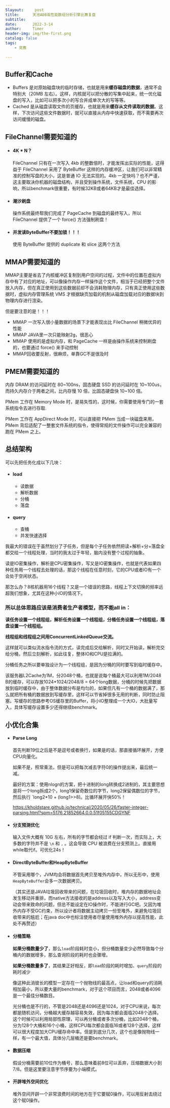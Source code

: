 ```yaml
---
5layout:     post
title:      天池ADB高性能数组分析引擎比赛复盘
subtitle:   
date:       2022-3-14
author:     Timer
header-img: img/the-first.png
catalog: false
tags:
    - 竞赛
 
---
```


## Buffer和Cache

- Buffers 是对原始磁盘块的临时存储，也就是用来**缓存磁盘的数据**，通常不会特别大（20MB 左右）。这样，内核就可以把分散的写集中起来，统一优化磁盘的写入，比如可以把多次小的写合并成单次大的写等等。
- Cached 是从磁盘读取文件的页缓存，也就是用来**缓存从文件读取的数据**。这样，下次访问这些文件数据时，就可以直接从内存中快速获取，而不需要再次访问缓慢的磁盘。

## FileChannel需要知道的

- #### 4K * N？

  FileChannel 只有在一次写入 4kb 的整数倍时，才能发挥出实际的性能，这得益于 FileChannel 采用了 ByteBuffer 这样的内存缓冲区，让我们可以非常精准的控制写盘的大小，这是普通 IO 无法实现的。4kb 一定快吗？也不严谨，这主要取决你机器的磁盘结构，并且受到操作系统，文件系统，CPU 的影响，所以benchmark很重要，有时候32KB或者64KB才是最佳选择。

- #### 潮汐刷盘

  操作系统最终帮我们完成了 PageCache 到磁盘的最终写入，所以 FileChannel 提供了一个 force() 方法强制刷盘！

- #### 并发读ByteBuffer不要加锁！！！

  使用 ByteBuffer 提供的 duplicate 和 slice 这两个方法

## MMAP需要知道的

MMAP主要是省去了内核缓冲区复制到用户空间的过程，文件中的位置在虚拟内存中有了对应的地址，可以像操作内存一样操作这个文件，相当于已经把整个文件放入内存，但在真正使用到这些数据前却不会消耗物理内存，只有真正使用这些数据时，虚拟内存管理系统 VMS 才根据缺页加载的机制从磁盘加载对应的数据块到物理内存进行渲染。

但是要注意的是！！！

- MMAP 一次写入很小量数据的场景下才能表现出比 FileChannel 稍微优异的性能
- MMAP JAVA里一次只能映射2g，很恶心
- MMAP 使用的是虚拟内存，和 PageCache 一样是由操作系统来控制刷盘的，也要通过 force() 来手动控制
- MMAP回收要反射，很麻烦，单靠GC不是很及时

## PMEM需要知道的

内存 DRAM 的访问延时在 80~100ns，固态硬盘 SSD 的访问延时在 10~100us，而持久内存介于两者之间，比内存慢 10 倍，比固态硬盘快 10~100 倍。

PMem 工作在 Memory Mode 时，是易失性的，这时候，你需要使用专门的一套系统指令去进行存取.

PMem 工作在 AppDirect Mode 时，可以直接把 PMem 当成一块磁盘来用，PMem 背后适配了一整套文件系统的指令，使得常规的文件操作可以完全兼容的跑在 PMem 之上。



## 总结架构

可以先把任务化成以下几块：

- #### load

  - 读数据
  - 解析数据
  - 分桶
  - 落盘

- #### query

  - 查桶
  - 并发快速选择

我最大的错误在于虽然划分了子任务，但是每个子任务依然把读+解析+分+落盘全都交给一个线程处理，当时的我太过于年轻，脑内没有整个过程的抽象。

读是IO密集操作，解析是CPU密集操作，写又是IO密集操作，也就是代表如果四种任务用一个线程去处理的话，那这个线程在任意时刻，它的CPU或者IO有一个会处于空闲状态。

那怎么办？8核机器用16个线程？又是一个错误的思路，线程上下文切换的频率远超我们想象，尤其在这种小IO的情况下。

### 所以总体思路应该是消费者生产者模型，而不能all in：

**读任务设置一个线程组，解析任务设置一个线程组，分桶任务设置一个线程组，落盘设置一个线程组。**

**线程组和线程组之间用ConcurrentLinkedQueue交流。**

这样就可以类似流水指令流的方式，读完成后交给解析，同时又开始读，解析完交给分桶，然后立刻解析，如此往复，整体IO和CPU是拉满的。

分桶任务之所以要单独设计为一个线程组，是因为分桶的同时要写到临时缓存中。

该服务器L2Cache为1M，分2048个桶，也就是说每个桶最大可以利用1M/2048 B的缓存，可以存放1024*1024/2048/8 = 64个long数据，分桶的时候先把数据放到临时缓存中，由于整体数据分布是均匀的，如果但凡有一个桶的数据满了，那么就把所有桶的数据放到写缓存里，这样可以节省掉很多无用的判断，同时防止阻塞。写缓存的思路参考OS缓存里的Buffer，将小IO整理成一个大IO，大批量写入，具体写缓存设置多少还得继续benchmark。





## 小优化合集

- #### Parse Long

  首先判断19位之后是不是逗号或者换行，如果是的话，那直接循环展开，方便CPU向量化。

  如果不是，照常乘法，但是可以把每次减去字符0的操作提出来，最后统一减。

  最好的方案：使用nlogn的方案，把十进制的long转换成2进制的，其主要思想是将一个long拆成2个，long1保留奇数位的字节，long2保留偶数位的字节，然后执行 `long2*10 + (long1>>8)。比循环展开快50%！

  https://kholdstare.github.io/technical/2020/05/26/faster-integer-parsing.html?spm=5176.21852664.0.0.51f05155CDGYNF

  

- #### 分支预测优化

  输入文件大概有 10G 左右，所有的字节都会经过 if 判断一次，而实际上，大多数的字符并不是 `\n` 和 `,` 。这会导致 CPU 被浪费在分支预测上。直接用while取代if。可优化24s！

  

- #### DirectByteBuffer和HeapByteBuffer

  不管采用哪个，JVM均会将数据首先拷贝至堆外内存中，所以无形中，使用`HeapByteBuffer`会多一次数据拷贝。

  （其实还是JAVA垃圾回收带来的问题，在垃圾回收时，堆内存的数据地址会发生移动并重排，而native方法接收的是address以及写入大小，address变动会带来致命的问题，但总不能设定在IO操作时，不能进行GC吧。又因为堆外内存不受GC约束，所以设计者将数据主动拷贝一份至堆外，来避免垃圾回收带来的尴尬；在java doc中也标注使用者尽量使用堆外内存以提高性能，此处不再赘述）

  

- #### 分桶策略

  **如果分桶数量少了**，那么`load`阶段耗时变小，但分桶数量变少必然导致每个分桶内的数据增多，那么查询阶段的耗时也会骤增。

  **如果分桶数量多了**，其结果正好相反，即`load`阶段的耗时增加、`query`阶段的耗时减少

  像这种此消彼长的模型一定存在一个抛物线的最高点，让load和query的消耗相加最小，所以要大量的benchmark，对于这个项目而言，2048或者4096是一个最佳分桶数目。

  光分桶也是不行的，不管是2048还是4096还是1024，对于CPU来说，每次都是随机访问，分桶越大缓存越容易失效，因为每次都会面临2048个选择。这个时候可以利用局部性原理，可以再分桶或者多次分桶，比如2048个桶，分为128个大桶和16个小桶，这样CPU每次都会面临16或者128个选择，这样可以很大程度加大CPU缓存命中率。但是到底分几次，这个也是像抛物线一样，有一个最大值，具体分几层桶还是要benchmark。

  
  
- #### 数据压缩

  假设分桶需要前10位作为桶号，那么意味着前8位可以丢弃，压缩数据大小到7/8。但是这里要注意字节序要为小端模式。

  

- #### 开辟堆外空间优化

  堆外空间开辟一个非常浪费时间的地方在于它要赋0操作，可以用反射去绕过这个赋0操作。

  

  

  

  
  
  
  
  
  
  
  
  ## 
  
  
  
  
  
  
  
  
  
  





























